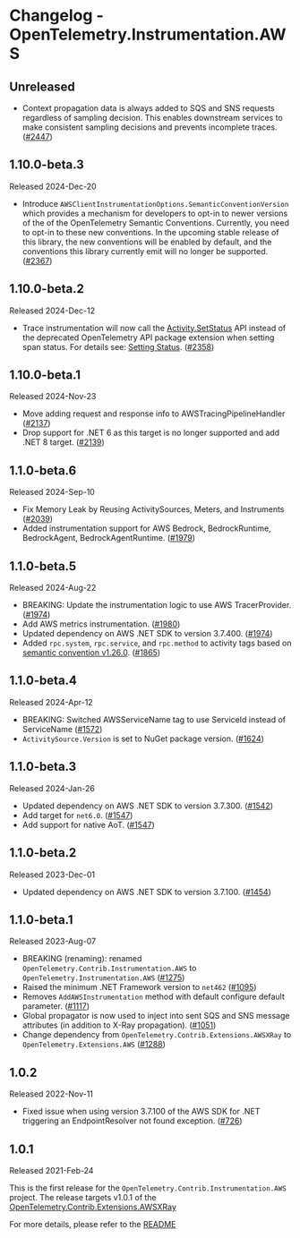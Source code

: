 # Changelog - OpenTelemetry.Instrumentation.AWS

## Unreleased

* Context propagation data is always added to SQS and SNS requests regardless of
  sampling decision. This enables downstream services to make consistent sampling
  decisions and prevents incomplete traces.
  ([#2447](https://github.com/open-telemetry/opentelemetry-dotnet-contrib/pull/2447))

## 1.10.0-beta.3

Released 2024-Dec-20

* Introduce `AWSClientInstrumentationOptions.SemanticConventionVersion` which
  provides a mechanism for developers to opt-in to newer versions of the
  of the OpenTelemetry Semantic Conventions. Currently, you need to opt-in
  to these new conventions. In the upcoming stable release of this library,
  the new conventions will be enabled by default, and the conventions this library
  currently emit will no longer be supported.
  ([#2367](https://github.com/open-telemetry/opentelemetry-dotnet-contrib/pull/2367))

## 1.10.0-beta.2

Released 2024-Dec-12

* Trace instrumentation will now call the [Activity.SetStatus](https://learn.microsoft.com/dotnet/api/system.diagnostics.activity.setstatus)
  API instead of the deprecated OpenTelemetry API package extension when setting
  span status. For details see: [Setting Status](https://github.com/open-telemetry/opentelemetry-dotnet/blob/main/src/OpenTelemetry.Api/README.md#setting-status).
  ([#2358](https://github.com/open-telemetry/opentelemetry-dotnet-contrib/pull/2358))

## 1.10.0-beta.1

Released 2024-Nov-23

* Move adding request and response info to AWSTracingPipelineHandler
  ([#2137](https://github.com/open-telemetry/opentelemetry-dotnet-contrib/pull/2137))
* Drop support for .NET 6 as this target is no longer supported and add .NET 8 target.
  ([#2139](https://github.com/open-telemetry/opentelemetry-dotnet-contrib/pull/2139))

## 1.1.0-beta.6

Released 2024-Sep-10

* Fix Memory Leak by Reusing ActivitySources, Meters, and Instruments
  ([#2039](https://github.com/open-telemetry/opentelemetry-dotnet-contrib/pull/2039))
* Added instrumentation support for AWS Bedrock, BedrockRuntime, BedrockAgent, BedrockAgentRuntime.
  ([#1979](https://github.com/open-telemetry/opentelemetry-dotnet-contrib/pull/1979))

## 1.1.0-beta.5

Released 2024-Aug-22

* BREAKING: Update the instrumentation logic to use AWS TracerProvider.
  ([#1974](https://github.com/open-telemetry/opentelemetry-dotnet-contrib/pull/1974))
* Add AWS metrics instrumentation.
  ([#1980](https://github.com/open-telemetry/opentelemetry-dotnet-contrib/pull/1980))
* Updated dependency on AWS .NET SDK to version 3.7.400.
  ([#1974](https://github.com/open-telemetry/opentelemetry-dotnet-contrib/pull/1980))
* Added `rpc.system`, `rpc.service`, and `rpc.method` to activity tags based on
  [semantic convention v1.26.0](https://github.com/open-telemetry/semantic-conventions/blob/v1.26.0/docs/cloud-providers/aws-sdk.md#common-attributes).
  ([#1865](https://github.com/open-telemetry/opentelemetry-dotnet-contrib/pull/1865))

## 1.1.0-beta.4

Released 2024-Apr-12

* BREAKING: Switched AWSServiceName tag to use ServiceId instead of ServiceName
  ([#1572](https://github.com/open-telemetry/opentelemetry-dotnet-contrib/pull/1572))
* `ActivitySource.Version` is set to NuGet package version.
  ([#1624](https://github.com/open-telemetry/opentelemetry-dotnet-contrib/pull/1624))

## 1.1.0-beta.3

Released 2024-Jan-26

* Updated dependency on AWS .NET SDK to version 3.7.300.
  ([#1542](https://github.com/open-telemetry/opentelemetry-dotnet-contrib/pull/1542))
* Add target for `net6.0`.
  ([#1547](https://github.com/open-telemetry/opentelemetry-dotnet-contrib/pull/1547))
* Add support for native AoT.
  ([#1547](https://github.com/open-telemetry/opentelemetry-dotnet-contrib/pull/1547))

## 1.1.0-beta.2

Released 2023-Dec-01

* Updated dependency on AWS .NET SDK to version 3.7.100.
  ([#1454](https://github.com/open-telemetry/opentelemetry-dotnet-contrib/pull/1454))

## 1.1.0-beta.1

Released 2023-Aug-07

* BREAKING (renaming): renamed `OpenTelemetry.Contrib.Instrumentation.AWS` to `OpenTelemetry.Instrumentation.AWS`
  ([#1275](https://github.com/open-telemetry/opentelemetry-dotnet-contrib/pull/1275))
* Raised the minimum .NET Framework version to `net462`
  ([#1095](https://github.com/open-telemetry/opentelemetry-dotnet-contrib/pull/1095))
* Removes `AddAWSInstrumentation` method with default configure default parameter.
  ([#1117](https://github.com/open-telemetry/opentelemetry-dotnet-contrib/pull/1117))
* Global propagator is now used to inject into sent SQS and SNS message
  attributes (in addition to X-Ray propagation).
  ([#1051](https://github.com/open-telemetry/opentelemetry-dotnet-contrib/pull/1051))
* Change dependency from `OpenTelemetry.Contrib.Extensions.AWSXRay` to `OpenTelemetry.Extensions.AWS`
  ([#1288](https://github.com/open-telemetry/opentelemetry-dotnet-contrib/pull/1288))

## 1.0.2

Released 2022-Nov-11

* Fixed issue when using version 3.7.100 of the AWS SDK for .NET triggering an
  EndpointResolver not found exception.
  ([#726](https://github.com/open-telemetry/opentelemetry-dotnet-contrib/pull/726))

## 1.0.1

Released 2021-Feb-24

This is the first release for the `OpenTelemetry.Contrib.Instrumentation.AWS`
project. The release targets v1.0.1 of the
[OpenTelemetry.Contrib.Extensions.AWSXRay](https://www.nuget.org/packages/OpenTelemetry.Contrib.Extensions.AWSXRay/)

For more details, please refer to the
[README](https://github.com/open-telemetry/opentelemetry-dotnet-contrib/blob/main/src/OpenTelemetry.Instrumentation.AWS/README.md)
